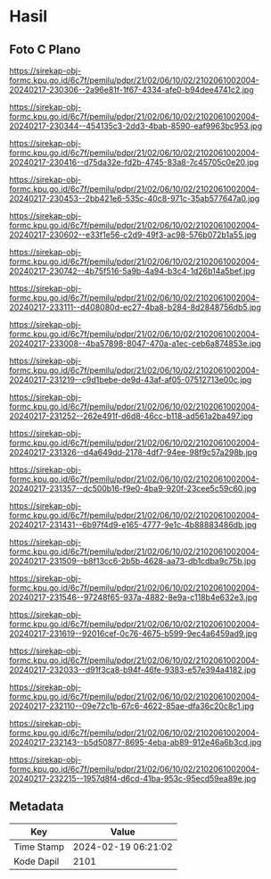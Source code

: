 # Hasil

## Foto C Plano

https://sirekap-obj-formc.kpu.go.id/6c7f/pemilu/pdpr/21/02/06/10/02/2102061002004-20240217-230306--2a96e81f-1f67-4334-afe0-b94dee4741c2.jpg

https://sirekap-obj-formc.kpu.go.id/6c7f/pemilu/pdpr/21/02/06/10/02/2102061002004-20240217-230344--454135c3-2dd3-4bab-8590-eaf9963bc953.jpg

https://sirekap-obj-formc.kpu.go.id/6c7f/pemilu/pdpr/21/02/06/10/02/2102061002004-20240217-230416--d75da32e-fd2b-4745-83a8-7c45705c0e20.jpg

https://sirekap-obj-formc.kpu.go.id/6c7f/pemilu/pdpr/21/02/06/10/02/2102061002004-20240217-230453--2bb421e6-535c-40c8-971c-35ab577647a0.jpg

https://sirekap-obj-formc.kpu.go.id/6c7f/pemilu/pdpr/21/02/06/10/02/2102061002004-20240217-230602--e33f1e56-c2d9-49f3-ac98-576b072b1a55.jpg

https://sirekap-obj-formc.kpu.go.id/6c7f/pemilu/pdpr/21/02/06/10/02/2102061002004-20240217-230742--4b75f516-5a9b-4a94-b3c4-1d26b14a5bef.jpg

https://sirekap-obj-formc.kpu.go.id/6c7f/pemilu/pdpr/21/02/06/10/02/2102061002004-20240217-233111--d408080d-ec27-4ba8-b284-8d2848756db5.jpg

https://sirekap-obj-formc.kpu.go.id/6c7f/pemilu/pdpr/21/02/06/10/02/2102061002004-20240217-233008--4ba57898-8047-470a-a1ec-ceb6a874853e.jpg

https://sirekap-obj-formc.kpu.go.id/6c7f/pemilu/pdpr/21/02/06/10/02/2102061002004-20240217-231219--c9d1bebe-de9d-43af-af05-07512713e00c.jpg

https://sirekap-obj-formc.kpu.go.id/6c7f/pemilu/pdpr/21/02/06/10/02/2102061002004-20240217-231252--262e491f-d6d8-46cc-b118-ad561a2ba497.jpg

https://sirekap-obj-formc.kpu.go.id/6c7f/pemilu/pdpr/21/02/06/10/02/2102061002004-20240217-231326--d4a649dd-2178-4df7-94ee-98f9c57a298b.jpg

https://sirekap-obj-formc.kpu.go.id/6c7f/pemilu/pdpr/21/02/06/10/02/2102061002004-20240217-231357--dc500b16-f9e0-4ba9-920f-23cee5c59c60.jpg

https://sirekap-obj-formc.kpu.go.id/6c7f/pemilu/pdpr/21/02/06/10/02/2102061002004-20240217-231431--6b97f4d9-e165-4777-9e1c-4b88883486db.jpg

https://sirekap-obj-formc.kpu.go.id/6c7f/pemilu/pdpr/21/02/06/10/02/2102061002004-20240217-231509--b8f13cc6-2b5b-4628-aa73-db1cdba9c75b.jpg

https://sirekap-obj-formc.kpu.go.id/6c7f/pemilu/pdpr/21/02/06/10/02/2102061002004-20240217-231546--97248f65-937a-4882-8e9a-c118b4e632e3.jpg

https://sirekap-obj-formc.kpu.go.id/6c7f/pemilu/pdpr/21/02/06/10/02/2102061002004-20240217-231619--92016cef-0c76-4675-b599-9ec4a6459ad9.jpg

https://sirekap-obj-formc.kpu.go.id/6c7f/pemilu/pdpr/21/02/06/10/02/2102061002004-20240217-232033--d91f3ca8-b94f-46fe-9383-e57e394a4182.jpg

https://sirekap-obj-formc.kpu.go.id/6c7f/pemilu/pdpr/21/02/06/10/02/2102061002004-20240217-232110--09e72c1b-67c6-4622-85ae-dfa36c20c8c1.jpg

https://sirekap-obj-formc.kpu.go.id/6c7f/pemilu/pdpr/21/02/06/10/02/2102061002004-20240217-232143--b5d50877-8695-4eba-ab89-912e46a6b3cd.jpg

https://sirekap-obj-formc.kpu.go.id/6c7f/pemilu/pdpr/21/02/06/10/02/2102061002004-20240217-232215--1957d8f4-d6cd-41ba-953c-95ecd59ea89e.jpg


## Metadata

| Key        | Value               |
| ---------- | ------------------- |
| Time Stamp | 2024-02-19 06:21:02 |
| Kode Dapil | 2101                |



